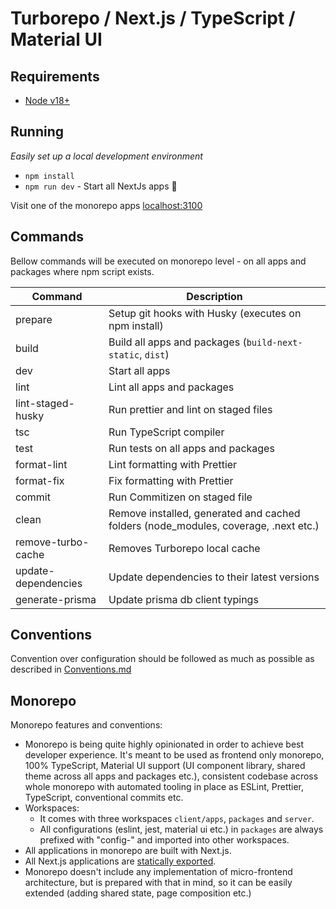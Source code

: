 # Turborepo / Next.js / TypeScript / Material UI 


## Requirements

- [Node v18+](https://nodejs.org/)

## Running

_Easily set up a local development environment_

- `npm install`
- `npm run dev` - Start all NextJs apps 🚀

Visit one of the monorepo apps [localhost:3100](http://localhost:3100/)


## Commands

Bellow commands will be executed on monorepo level - on all apps and packages where npm script exists.

| Command             | Description                                                                         |
| ------------------- | ----------------------------------------------------------------------------------- |
| prepare             | Setup git hooks with Husky (executes on npm install)                                |
| build               | Build all apps and packages (`build-next-static`, `dist`)                           |
| dev                 | Start all apps                                                                      |
| lint                | Lint all apps and packages                                                          |
| lint-staged-husky   | Run prettier and lint on staged files                                               |
| tsc                 | Run TypeScript compiler                                                             |
| test                | Run tests on all apps and packages                                                  |
| format-lint         | Lint formatting with Prettier                                                       |
| format-fix          | Fix formatting with Prettier                                                        |
| commit              | Run Commitizen on staged file                                                       |
| clean               | Remove installed, generated and cached folders (node_modules, coverage, .next etc.) |
| remove-turbo-cache  | Removes Turborepo local cache                                                       |
| update-dependencies | Update dependencies to their latest versions                                        |
| generate-prisma     | Update prisma db client typings                                                     |

## Conventions

Convention over configuration should be followed as much as possible as described in [Conventions.md](https://github.com/Installion-GmbH/installion-tools/blob/main/README_CONVENTIONS.md)

## Monorepo

Monorepo features and conventions:

- Monorepo is being quite highly opinionated in order to achieve best developer experience. It's meant to be used as frontend only monorepo, 100% TypeScript, Material UI support (UI component library, shared theme across all apps and packages etc.), consistent codebase across whole monorepo with automated tooling in place as ESLint, Prettier, TypeScript, conventional commits etc.
- Workspaces:
  - It comes with three workspaces `client/apps`, `packages` and `server`.
  - All configurations (eslint, jest, material ui etc.) in `packages` are always prefixed with "config-" and imported into other workspaces.
- All applications in monorepo are built with Next.js.
- All Next.js applications are [statically exported](https://nextjs.org/docs/advanced-features/static-html-export).
- Monorepo doesn't include any implementation of micro-frontend architecture, but is prepared with that in mind, so it can be easily extended (adding shared state, page composition etc.)

[typescript-badge]: https://badges.frapsoft.com/typescript/code/typescript.svg?v=101
[typescript-url]: https://github.com/microsoft/TypeScript
[semantic-badge]: https://img.shields.io/badge/%20%20%F0%9F%93%A6%F0%9F%9A%80-semantic--release-e10079.svg
[semantic-url]: https://github.com/semantic-release/semantic-release
[ci-badge]: https://github.com/Installion-GmbH/installion-tools/actions/workflows/ci.yml/badge.svg
[ci-url]: https://github.com/Installion-GmbH/installion-tools/actions/workflows/ci.yml

<!-- Deployments  App Tracking-->

[deploy-app-tracking-prod-badge]: https://img.shields.io/badge/app--tracking-prod-blue?logo=netlify&logoColor=white
[deploy-app-tracking-prod-url]: https://status.installion.eu/

<!-- Deployments  App Projec file-->

[deploy-app-file-prod-badge]: https://img.shields.io/badge/app--file-prod-blue?logo=netlify&logoColor=white
[deploy-app-file-prod-url]: https://installion-project-file.netlify.app/
